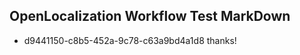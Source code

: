 ## OpenLocalization Workflow Test MarkDown
* d9441150-c8b5-452a-9c78-c63a9bd4a1d8 thanks!

<!--HONumber=Aug16_HO1-->


